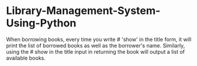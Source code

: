 # Library-Management-System-Using-Python

When borrowing books, every time you write # 'show' in the title form, it will print the list of borrowed books as well as the borrower's name. Similarly, using the # show in the title input in returning the book will output a list of available books.

